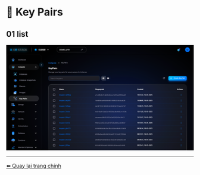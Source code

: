 # 🔹 Key Pairs

## 01 list
![01 list](../step_images/keypairs/01_list.png)

---
[⬅️ Quay lại trang chính](compute-doc.md)
